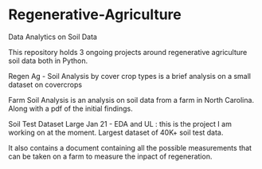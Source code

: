 # Regenerative-Agriculture
Data Analytics on Soil Data

This repository holds 3 ongoing projects around regenerative agriculture soil data both in Python.

Regen Ag - Soil Analysis by cover crop types is a brief analysis on a small dataset on covercrops

Farm Soil Analysis is an analysis on soil data from a farm in North Carolina. Along with a pdf of the initial findings.

Soil Test Dataset Large Jan 21 - EDA and UL : this is the project I am working on at the moment. Largest dataset of 40K+ soil test data.

It also contains a document containing all the possible measurements that can be taken on a farm to measure the inpact of regeneration.
